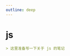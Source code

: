 ```yaml
---
outline: deep
---
```


# js

```md
> 这里准备写一下关于 js 的笔记
```

<LastUpdated time="2024/11/1 16:00:31"/>
